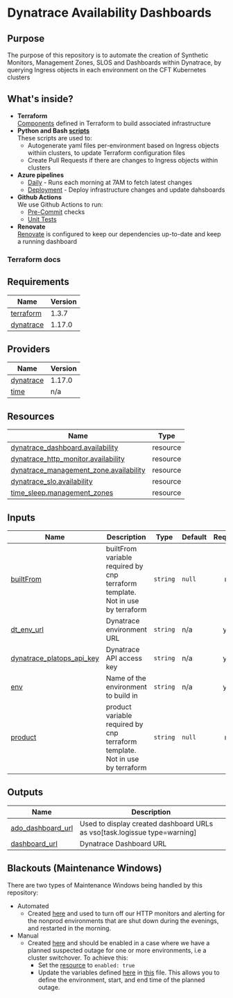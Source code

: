 # Dynatrace Availability Dashboards


## Purpose

The purpose of this repository is to automate the creation of Synthetic Monitors, Management Zones, SLOS and Dashboards within Dynatrace, by querying Ingress objects in each environment on the CFT Kubernetes clusters

## What's inside?

* **Terraform**<br>
  [Components](components/dt-availability-dashboards) defined in Terraform to build associated infrastructure
* **Python and Bash [scripts](scripts)</br>**
  These scripts are used to:
    * Autogenerate yaml files per-environment based on Ingress objects withiin clusters, to update Terraform configuration files
    * Create Pull Requests if there are changes to Ingress objects within clusters
* **Azure pipelines**
    * [Daily](azure-pipelines-daily.yaml) - Runs each morning at 7AM to fetch latest changes
    * [Deployment](azure-pipelines.yaml) - Deploy infrastructure changes and update dahsboards
* **Github Actions**<br>
  We use Github Actions to run:
    * [Pre-Commit](.github/workflows/pre-commit.yaml) checks
    * [Unit Tests](.github/workflows/unit-tests.yaml)
* **Renovate**<br>
  [Renovate](.github/renovate.json) is configured to keep our dependencies up-to-date and keep a running dashboard

### Terraform docs
<!-- BEGIN_TF_DOCS -->
## Requirements

| Name | Version |
|------|---------|
| <a name="requirement_terraform"></a> [terraform](#requirement\_terraform) | 1.3.7 |
| <a name="requirement_dynatrace"></a> [dynatrace](#requirement\_dynatrace) | 1.17.0 |

## Providers

| Name | Version |
|------|---------|
| <a name="provider_dynatrace"></a> [dynatrace](#provider\_dynatrace) | 1.17.0 |
| <a name="provider_time"></a> [time](#provider\_time) | n/a |

## Resources

| Name | Type |
|------|------|
| [dynatrace_dashboard.availability](https://registry.terraform.io/providers/dynatrace-oss/dynatrace/1.17.0/docs/resources/dashboard) | resource |
| [dynatrace_http_monitor.availability](https://registry.terraform.io/providers/dynatrace-oss/dynatrace/1.17.0/docs/resources/http_monitor) | resource |
| [dynatrace_management_zone.availability](https://registry.terraform.io/providers/dynatrace-oss/dynatrace/1.17.0/docs/resources/management_zone) | resource |
| [dynatrace_slo.availability](https://registry.terraform.io/providers/dynatrace-oss/dynatrace/1.17.0/docs/resources/slo) | resource |
| [time_sleep.management_zones](https://registry.terraform.io/providers/hashicorp/time/latest/docs/resources/sleep) | resource |

## Inputs

| Name | Description | Type | Default | Required |
|------|-------------|------|---------|:--------:|
| <a name="input_builtFrom"></a> [builtFrom](#input\_builtFrom) | builtFrom variable required by cnp terraform template. Not in use by terraform | `string` | `null` | no |
| <a name="input_dt_env_url"></a> [dt\_env\_url](#input\_dt\_env\_url) | Dynatrace environment URL | `string` | n/a | yes |
| <a name="input_dynatrace_platops_api_key"></a> [dynatrace\_platops\_api\_key](#input\_dynatrace\_platops\_api\_key) | Dynatrace API access key | `string` | n/a | yes |
| <a name="input_env"></a> [env](#input\_env) | Name of the environment to build in | `string` | n/a | yes |
| <a name="input_product"></a> [product](#input\_product) | product variable required by cnp terraform template. Not in use by terraform | `string` | `null` | no |

## Outputs

| Name | Description |
|------|-------------|
| <a name="output_ado_dashboard_url"></a> [ado\_dashboard\_url](#output\_ado\_dashboard\_url) | Used to display created dashboard URLs as vso[task.logissue type=warning] |
| <a name="output_dashboard_url"></a> [dashboard\_url](#output\_dashboard\_url) | Dynatrace Dashboard URL |
<!-- END_TF_DOCS -->

## Blackouts (Maintenance Windows)

There are two types of Maintenance Windows being handled by this repository:
  - Automated
    - Created [here](components/dt-maintenance-window/auto_maintenance_window.tf) and used to turn off our HTTP monitors and alerting for the nonprod environments that are shut down during the evenings, and restarted in the morning.
  - Manual
    - Created [here](components/dt-maintenance-window/temp_maintenance_window.tf) and should be enabled in a case where we have a planned suspected outage for one or more environments, i.e a cluster switchover. To achieve this:
      - Set the [resource](components/dt-maintenance-window/temp_maintenance_window.tf#L3) to `enabled: true`
      - Update the variables defined [here](components/dt-maintenance-window/variables.tf) in [this](environments/stg/stg.tfvars) file. This allows you to define the environment, start, and end time of the planned outage.
